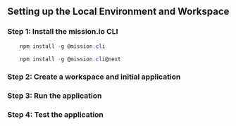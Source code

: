 ## Setting up the Local Environment and Workspace

### Step 1: Install the mission.io CLI

```powershell
    npm install -g @mission.cli
```

```powershell
    npm install -g @mission.cli@next
```

### Step 2: Create a workspace and initial application

### Step 3: Run the application

### Step 4: Test the application

